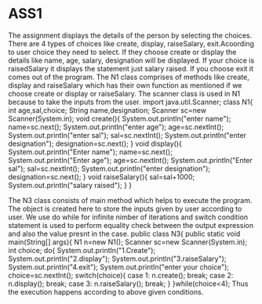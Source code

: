 # ASS1
The assignment displays the details of the person by selecting the choices. There are 4 types of choices like create, display, raiseSalary, exit.Acoording to user choice they need to select. If they choose create or display the details like name, age, salary, designation will be displayed. If your choice is raisedSalary it displays the statement just salary raised. If you choose exit it comes out of the program.
The N1 class comprises of methods like create, display and raiseSalary which has their own function as mentioned if we choose create or display or raiseSalary. The scanner class is used in N1 because to take the inputs from the user.
import java.util.Scanner;
class N1{
int age,sal,choice;
String name,designation;
Scanner sc=new Scanner(System.in);
void create(){
System.out.println("enter name");
name=sc.next();
System.out.println("enter age");
age=sc.nextInt();
System.out.println("enter sal");
sal=sc.nextInt();
System.out.println("enter designation");
designation=sc.next();
}
void display(){
System.out.println("Enter name");
name=sc.next();
System.out.println("Enter age");
age=sc.nextInt();
System.out.println("Enter sal");
sal=sc.nextInt();
System.out.println("enter designation");
designation=sc.next();
}
void raiseSalary(){
sal=sal+1000;
System.out.println("salary raised");
}
}

The N3 class consists of main method which helps to execute the program. The object is created here to store the inputs given by user according to user. We use do while for infinite nimber of iterations and switch condition statement is used to perform equality check between the output expression and also the value presnt in the case. 
public class N3{
public static void main(String[] args){
N1 n=new N1();
Scanner sc=new Scanner(System.in);
int choice;
do{
System.out.println("1.Create");
System.out.println("2.display");
System.out.println("3.raiseSalary");
System.out.println("4.exit");
System.out.println("enter your choice");
choice=sc.nextInt();
switch(choice){
     case 1: n.create();
             break;
     case 2: n.display();
             break;
     case 3: n.raiseSalary();
             break;
}
}while(choice<4);
Thus the execution happens according to above given conditions.
